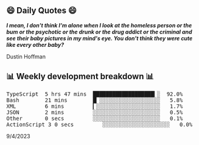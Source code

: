 ## 😄 Daily Quotes 😄

_**I mean, I don't think I'm alone when I look at the homeless person or the bum or the psychotic or the drunk or the drug addict or the criminal and see their baby pictures in my mind's eye. You don't think they were cute like every other baby?**_

Dustin Hoffman



## 📊 Weekly development breakdown 📊

<pre>TypeScript  5 hrs 47 mins  ███████████████████▎░  92.0%
Bash        21 mins        █▏░░░░░░░░░░░░░░░░░░░   5.8%
XML         6 mins         ▎░░░░░░░░░░░░░░░░░░░░   1.7%
JSON        2 mins         ░░░░░░░░░░░░░░░░░░░░░   0.5%
Other       0 secs         ░░░░░░░░░░░░░░░░░░░░░   0.1%
ActionScript 3 0 secs         ░░░░░░░░░░░░░░░░░░░░░   0.0%</pre>

9/4/2023